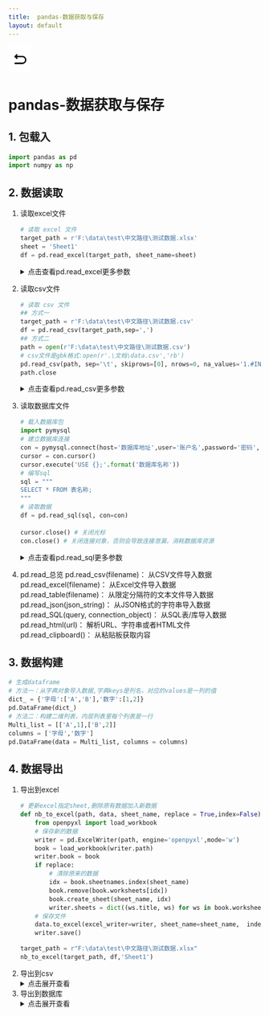 ```yaml
---
title:  pandas-数据获取与保存
layout: default
---
```

[![返回](/assets/images/back.png)](../../../../2022/07/05/Python_Index.html)

# pandas-数据获取与保存

## 1. 包载入

```python
import pandas as pd
import numpy as np
```

## 2. 数据读取
1. 读取excel文件
   ```python
   # 读取 excel 文件
   target_path = r'F:\data\test\中文路径\测试数据.xlsx'
   sheet = 'Sheet1'
   df = pd.read_excel(target_path, sheet_name=sheet)
   ```

   <details>
   <summary>点击查看pd.read_excel更多参数</summary>
   <p>
   pd.read_excel(io, sheet_name=0, header=0, names=None, index_col=None, usecols=None, 
                      squeeze=False, dtype=None, engine=None, converters=None, true_values=None, 
                      false_values=None, skiprows=None, nrows=None,na_values=None, 
                      keep_default_na=True, verbose=False, parse_dates=False, date_parser=None, 
                      thousands=None, comment=None, skip_footer=0, skipfooter=0, convert_float=True, 
                      mangle_dupe_cols=True, **kwds)<br>
   <b>参数</b><br>
   io ：文件路径url，例如：r'../data.xlsx'  <br>
   sheet_name ： 选择表，可按顺序012，可按表名"sheet"，设置None则读取全部工作表  <br>
   usecols ：选取表中具体列，默认None读取所有列，写法：[A,C] [A,C:E] [0,2] ["col1","col3"]  <br>
   header ：用于解析的列标签的行（索引为0，默认0）  <br>
   names ：表示自定义表头的名称，需要传递数组参数。["col1","col2"]  <br>
   dtype ：设置数据类型，例如：{'a': np.float64, 'b': np.int32}  <br>
   parse_dates ：指定将哪些列，解析为日期格式。写法：[0,1] ["col1","col3"]  <br>
   skiprows ：开头要跳过的行  <br>
   nrows ：要解析的行数  <br>
   na_values ：识别为NAN的字符，写法：["值1","值2"] {"列1":[”值1“,"值2"]}  <br>
   converters ：对某一列使用Lambda函数，进行某种运算，例如{"col":lambda x: x + 1000}  <br>
   </p>
   </details>

2. 读取csv文件
   ```python
   # 读取 csv 文件
   ## 方式一
   target_path = r'F:\data\test\中文路径\测试数据.csv'
   df = pd.read_csv(target_path,sep=',')
   ## 方式二
   path = open(r'F:\data\test\中文路径\测试数据.csv')
   # csv文件是gbk格式:open(r'.\文档\data.csv','rb')
   pd.read_csv(path, sep='\t', skiprows=[0], nrows=0, na_values='1.#INF')
   path.close
   ```

   <details>
   <summary>点击查看pd.read_csv更多参数</summary>
   <p>
   pd.read_csv(filepath_or_buffer: Union[str, pathlib.Path, IO[~AnyStr]],
   sep=',', delimiter=None, header='infer', names=None, index_col=None,
   usecols=None, squeeze=False, prefix=None, mangle_dupe_cols=True,
   dtype=None, engine=None, converters=None, true_values=None,
   false_values=None, skipinitialspace=False, skiprows=None,
   skipfooter=0, nrows=None, na_values=None, keep_default_na=True,
   na_filter=True, verbose=False, skip_blank_lines=True,
   parse_dates=False, infer_datetime_format=False,
   keep_date_col=False, date_parser=None, dayfirst=False,
   cache_dates=True, iterator=False, chunksize=None,
   compression='infer', thousands=None, decimal: str = '.',
   lineterminator=None, quotechar='"', quoting=0,
   doublequote=True, escapechar=None, comment=None,
   encoding=None, dialect=None, error_bad_lines=True,
   warn_bad_lines=True, delim_whitespace=False,
   low_memory=True, memory_map=False, float_precision=None)<br>
   <table>
   <tr>
   <td>参数名</td><td>含义</td><td>输入</td><td>默认</td><td>pd.read_csv(用例)</td><td>注释</td>
   </tr>
   <tr>
   <td>filepath<br>_or_buffer</td><td>文件路径</td><td>str</td><td>必填</td><td>(r'.\data.csv')</td><td>可以是url或本地路径</td>
   </tr>
   <tr>
   <td>sep</td><td>指定分隔符</td><td>str</td><td>','</td><td>(./data.csv,<br> sep = '\t')</td><td>可用正则表达式</td>
   </tr>
   <tr>
   <td>header</td><td>指定行作为表头<br>**数据开始**于下行</td><td>int or list[int]</td><td>'infer'</td><td>(./data.csv,<br>header = None)</td><td>数据中没有表头则需设置为None<br>默认会自动判断把第一行作为表头</td>
   </tr>
   <tr>
   <td>names</td><td>设定列名</td><td>array-like</td><td>None</td><td>(./data.csv,<br>names = namelist)</td><td>没有表头时使用，同时设置header=None</td>
   </tr>
   <tr>
   <td>dtype</td><td>每列数据的数据类型</td><td>str or dict</td><td>None</td><td>(./data.csv,<br>dtype = {'time': str, 'ID': int})</td><td></td>
   </tr>
   <tr>
   <td>usecols</td><td>使用部分列</td><td>list[int] or list[str]</td><td>None</td><td>(./data.csv,<br>usecols=[0,4,3])</td><td>默认不按顺序，按顺序方法：(./data.csv, usecols=<br>lambda x: x.upper() in ['COL3','COL1'])</td>
   </tr>
   <tr>
   <td>skiprows</td><td>跳过指定行</td><td>int list[int]</td><td>None</td><td>(./data.csv,<br>skiprows=range(2))</td><td>从文件头开始算起</td>
   </tr>
   <tr>
   <td>skipfooter</td><td>尾部跳过</td><td>int list[int]</td><td>None</td><td>(./data.csv,<br>skipfooter=1)</td><td>用例为跳过最后一行<br>c引擎不支持</td>
   </tr>
   <tr>
   <td>nrows</td><td>读取的行数</td><td>int</td><td>None</td><td>(./data.csv,<br>nrows=1000)</td><td>从文件头开始算起</td>
   </tr>
   <tr>
   <td>true_values</td><td>真值转换</td><td>list</td><td>None</td><td>(./data.csv, true_values=['Yes'])</td><td></td>
   </tr>
   <tr>
   <td>false_values</td><td>假值转换</td><td>list</td><td>None</td><td>(./data.csv, false_values=['No'])</td><td></td>
   </tr>
   <tr>
   <td>na_values</td><td>空值替换</td><td>str<br>list<br>dict</td><td>None</td><td>(./data.csv,<br>na_values=["0"])</td><td>str: 'NA'<br>list: ["0","无"]<br>dict: {'col':0, 1:["无"]}指定列的指定值设NaN</td>
   </tr>
   <tr>
   <td>keep_default_na</td><td>保留默认空值</td><td>bool</td><td>True</td><td>(./data.csv,<br>keep_default_na=False)</td><td>设定为False时<br>只依靠na_values判断空值</td>
   </tr>
   <tr>
   <td>skip_blank_lines</td><td>跳过空行</td><td>bool</td><td>True</td><td>(./data.csv,<br>skip_blank_lines=False)</td><td>如果为True，则跳过空行；否则记为NaN。</td>
   </tr>
   <tr>
   <td>parse_dates</td><td>日期时间解析</td><td>bool list dict</td><td>False</td><td>(./data.csv,<br>parse_dates=True)</td><td>指定日期时间字段进行解析:<br>parse_dates=['年份']<br>将1,4列合并为‘time’时间类型列<br>parse_dates={'time':[1,4]}</td><td>
   </tr>
   <tr>
   <td>infer_datetime_format</td><td>自动识别日期时间</td><td>bool</td><td>False</td><td>(./data.csv,<br>parse_dates=True,<br>infer_datetime_format=True)</td><td>按用例方法，自动识别并解析，无需指定</td>
   </tr>
   </table>
   </p>
   </details>

3. 读取数据库文件
   ```python
   # 载入数据库包
   import pymysql
   # 建立数据库连接
   con = pymysql.connect(host='数据库地址',user='账户名',password='密码', port=0000, charset='utf8')
   cursor = con.cursor()
   cursor.execute('USE {};'.format('数据库名称'))
   # 编写sql
   sql = """
   SELECT * FROM 表名称;
   """
   # 读取数据
   df = pd.read_sql(sql, con=con)

   cursor.close() # 关闭光标
   con.close() # 关闭连接对象，否则会导致连接泄漏，消耗数据库资源
   ```
   <details>
   <summary>点击查看pd.read_sql更多参数</summary>
   <p>
   pd.read_sql(sql, con, index_col=None, coerce_float=True, params=None, parse_dates=None, columns=None, chunksize=None)  <br>
    <b>参数</b>  <br>
   sql, SQL查询语句<br>
   con, 数据库连接<br>
   index_col=None, string or list要设置为索引（多索引）的列<br>
   coerce_float=True, 尝试转换非字符串，非数字对象（例如十进<br>制（Decimal.Decimal）到浮点数
   params=None, 传递给执行方法的参数列表。<br>
   parse_dates=None, list or dict要解析为日期的列名列表。 <br>
   columns=None,  要从SQL表中选择的列名列表<br>
   chunksize=None, int如果指定，则返回一个迭代器，其中“ <br>chunksize”为每个块中要包括的行数。 <br>
   </p>
   </details>
4. pd.read_总览
   pd.read_csv(filename)： 从CSV文件导入数据  <br>
   pd.read_excel(filename)： 从Excel文件导入数据  <br>
   pd.read_table(filename)： 从限定分隔符的文本文件导入数据  <br>
   pd.read_json(json_string)： 从JSON格式的字符串导入数据  
   pd.read_SQL(query, connection_object)： 从SQL表/库导入数据  <br>
   pd.read_html(url)： 解析URL、字符串或者HTML文件  <br>
   pd.read_clipboard()： 从粘贴板获取内容  <br>

## 3. 数据构建
```python
# 生成dataframe
# 方法一：从字典对象导入数据,字典keys是列名，对应的values是一列的值
dict_ = {'字母':['A','B'],'数字':[1,2]}
pd.DataFrame(dict_) 
# 方法二：构建二维列表，内层列表里每个列表是一行
Multi_list = [['A',1],['B',2]]
columns = ['字母','数字']
pd.DataFrame(data = Multi_list, columns = columns) 
```

## 4. 数据导出

1. 导出到excel
    ```python
    # 更新excel指定sheet,删除原有数据加入新数据
    def nb_to_excel(path, data, sheet_name, replace = True,index=False):
        from openpyxl import load_workbook
        # 保存新的数据
        writer = pd.ExcelWriter(path, engine='openpyxl',mode='w')
        book = load_workbook(writer.path)
        writer.book = book
        if replace:
            # 清除原来的数据
            idx = book.sheetnames.index(sheet_name)
            book.remove(book.worksheets[idx])
            book.create_sheet(sheet_name, idx)
            writer.sheets = dict((ws.title, ws) for ws in book.worksheets)
        # 保存文件
        data.to_excel(excel_writer=writer, sheet_name=sheet_name,  index=index)
        writer.save()
    ```
    ```python
   target_path = r"F:\data\test\中文路径\测试数据.xlsx"
   nb_to_excel(target_path, df,'Sheet1')
    ```
2. 导出到csv
   <details>
   <summary>点击展开查看</summary>
   <p>
   df.to_csv(path_or_buf=None, sep=', ', na_rep='', 
   float_format=None, columns=None, 
   header=True, index=True, index_label=None, mode='w', 
   encoding=None, compression=None, 
   quoting=None, quotechar='"', line_terminator='\n', 
   chunksize=None, tupleize_cols=None, 
   date_format=None, doublequote=True, escapechar=None, decimal='.')<br>
   <table>
     <tr>
       <td></td>
       <td>参数名</td>
       <td>含义</td>
       <td>输入</td>
       <td>默认</td>
       <td>注释</td>
       <td></td>
     </tr>
     <tr>
       <td></td>
       <td>path_or_buf</td>
       <td>导出路径</td>
       <td>string or file handle</td>
       <td>None</td>
       <td>如果没有提供，结果将返回为字符串</td>
       <td></td>
     </tr>
     <tr>
       <td></td>
       <td>sep</td>
       <td>输出文件的字段分隔符</td>
       <td>character</td>
       <td>‘,’</td>
       <td></td>
       <td></td>
     </tr>
     <tr>
       <td></td>
       <td>columns</td>
       <td>列顺序</td>
       <td></td>
       <td>None</td>
       <td>可选列写入</td>
       <td></td>
     </tr>
     <tr>
       <td></td>
       <td>index</td>
       <td>是否输出index</td>
       <td>boolean</td>
       <td>True</td>
       <td></td>
       <td></td>
     </tr>
     <tr>
       <td></td>
       <td>encoding</td>
       <td>编码格式</td>
       <td>string</td>
       <td>None</td>
       <td>Python 3上默认为“UTF-8”</td>
       <td></td>
     </tr>
     <tr>
       <td></td>
       <td>date_format</td>
       <td>字符串对象转换为日期时间对象</td>
       <td>string</td>
       <td>None</td>
       <td></td>
       <td></td>
     </tr>
     <tr>
       <td></td>
       <td>decimal</td>
       <td>字符识别为小数点分隔符</td>
       <td>string</td>
       <td>‘.’</td>
       <td>欧洲数据使用 ​​’，’</td>
       <td></td>
     </tr>
   </table>
   </p>
   </details>
3. 导出到数据库
   <details>
   <summary>点击展开查看</summary>
   <p>
   df.to_sql(name, con, schema=None, if_exists='fail', index=True, index_label=None, 
             chunksize=None, dtype=None, method=None)<br>
    <b>参数</b><br>
   name, 表名<br>
   con, 数据库的连接<br>
   schema=None, 指定模式<br>
   if_exists='fail', 如果表已经存在{"fail":"引发ValueError","replace":"覆盖","append":"追加"}<br>
   index=True, 是否写入索引作为一列<br>
   index_label=None, 给出索引列<br>
   chunksize=None, int,每次写入行数，默认全部写入<br>
   dtype=None, dict,指定列的类型<br>
   method=None，导入方法{None, 'multi', callable}<br>
   </p>
   </details>